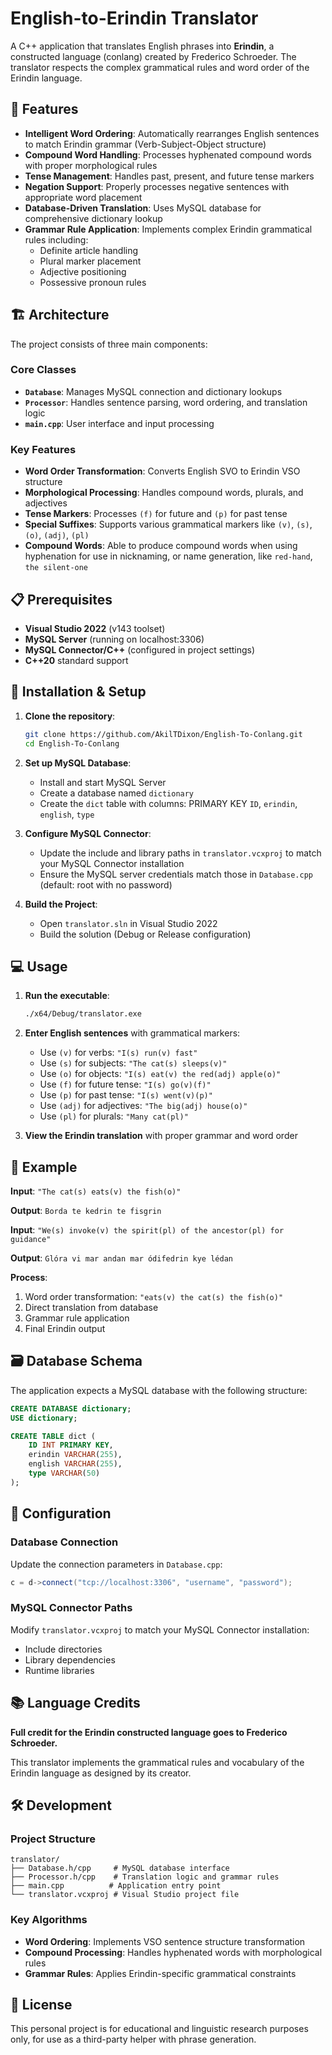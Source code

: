# English-to-Erindin Translator

A C++ application that translates English phrases into **Erindin**, a constructed language (conlang) created by Frederico Schroeder. The translator respects the complex grammatical rules and word order of the Erindin language.

## 🌟 Features

- **Intelligent Word Ordering**: Automatically rearranges English sentences to match Erindin grammar (Verb-Subject-Object structure)
- **Compound Word Handling**: Processes hyphenated compound words with proper morphological rules
- **Tense Management**: Handles past, present, and future tense markers
- **Negation Support**: Properly processes negative sentences with appropriate word placement
- **Database-Driven Translation**: Uses MySQL database for comprehensive dictionary lookup
- **Grammar Rule Application**: Implements complex Erindin grammatical rules including:
  - Definite article handling
  - Plural marker placement
  - Adjective positioning
  - Possessive pronoun rules

## 🏗️ Architecture

The project consists of three main components:

### Core Classes

- **`Database`**: Manages MySQL connection and dictionary lookups
- **`Processor`**: Handles sentence parsing, word ordering, and translation logic
- **`main.cpp`**: User interface and input processing

### Key Features

- **Word Order Transformation**: Converts English SVO to Erindin VSO structure
- **Morphological Processing**: Handles compound words, plurals, and adjectives
- **Tense Markers**: Processes `(f)` for future and `(p)` for past tense
- **Special Suffixes**: Supports various grammatical markers like `(v)`, `(s)`, `(o)`, `(adj)`, `(pl)`
- **Compound Words**: Able to produce compound words when using hyphenation for use in nicknaming, or name generation, like `red-hand`, `the silent-one`

## 📋 Prerequisites

- **Visual Studio 2022** (v143 toolset)
- **MySQL Server** (running on localhost:3306)
- **MySQL Connector/C++** (configured in project settings)
- **C++20** standard support

## 🚀 Installation & Setup

1. **Clone the repository**:
   ```bash
   git clone https://github.com/AkilTDixon/English-To-Conlang.git
   cd English-To-Conlang
   ```

2. **Set up MySQL Database**:
   - Install and start MySQL Server
   - Create a database named `dictionary`
   - Create the `dict` table with columns: PRIMARY KEY `ID`, `erindin`, `english`, `type`

3. **Configure MySQL Connector**:
   - Update the include and library paths in `translator.vcxproj` to match your MySQL Connector installation
   - Ensure the MySQL server credentials match those in `Database.cpp` (default: root with no password)

4. **Build the Project**:
   - Open `translator.sln` in Visual Studio 2022
   - Build the solution (Debug or Release configuration)

## 💻 Usage

1. **Run the executable**:
   ```bash
   ./x64/Debug/translator.exe
   ```

2. **Enter English sentences** with grammatical markers:
   - Use `(v)` for verbs: `"I(s) run(v) fast"`
   - Use `(s)` for subjects: `"The cat(s) sleeps(v)"`
   - Use `(o)` for objects: `"I(s) eat(v) the red(adj) apple(o)"`
   - Use `(f)` for future tense: `"I(s) go(v)(f)"`
   - Use `(p)` for past tense: `"I(s) went(v)(p)"`
   - Use `(adj)` for adjectives: `"The big(adj) house(o)"`
   - Use `(pl)` for plurals: `"Many cat(pl)"`


3. **View the Erindin translation** with proper grammar and word order

## 📝 Example

**Input**: `"The cat(s) eats(v) the fish(o)"`

**Output**: `Borda te kedrin te fisgrin`

**Input**: `"We(s) invoke(v) the spirit(pl) of the ancestor(pl) for guidance"`

**Output**: `Glóra vi mar andan mar ódifedrin kye lédan`

**Process**:
1. Word order transformation: `"eats(v) the cat(s) the fish(o)"`
2. Direct translation from database
3. Grammar rule application
4. Final Erindin output

## 🗃️ Database Schema

The application expects a MySQL database with the following structure:

```sql
CREATE DATABASE dictionary;
USE dictionary;

CREATE TABLE dict (
    ID INT PRIMARY KEY,
    erindin VARCHAR(255),
    english VARCHAR(255),
    type VARCHAR(50)
);
```

## 🔧 Configuration

### Database Connection
Update the connection parameters in `Database.cpp`:
```cpp
c = d->connect("tcp://localhost:3306", "username", "password");
```

### MySQL Connector Paths
Modify `translator.vcxproj` to match your MySQL Connector installation:
- Include directories
- Library dependencies
- Runtime libraries

## 📚 Language Credits

**Full credit for the Erindin constructed language goes to Frederico Schroeder.**

This translator implements the grammatical rules and vocabulary of the Erindin language as designed by its creator.

## 🛠️ Development

### Project Structure
```
translator/
├── Database.h/cpp     # MySQL database interface
├── Processor.h/cpp    # Translation logic and grammar rules
├── main.cpp          # Application entry point
└── translator.vcxproj # Visual Studio project file
```

### Key Algorithms
- **Word Ordering**: Implements VSO sentence structure transformation
- **Compound Processing**: Handles hyphenated words with morphological rules
- **Grammar Rules**: Applies Erindin-specific grammatical constraints

## 📄 License

This personal project is for educational and linguistic research purposes only, for use as a third-party helper with phrase generation.

